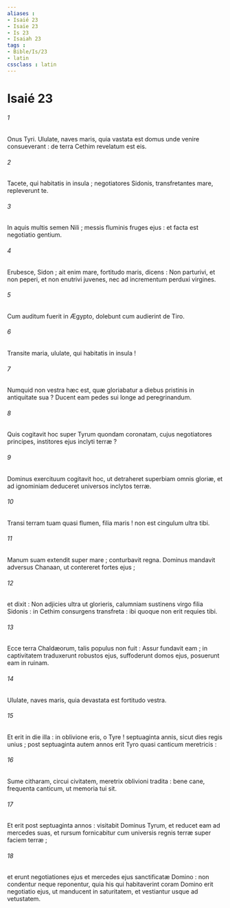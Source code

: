 ```yaml
---
aliases : 
- Isaié 23
- Isaïe 23
- Is 23
- Isaiah 23
tags : 
- Bible/Is/23
- latin
cssclass : latin
---
```


# Isaié 23

###### 1
Onus Tyri. Ululate, naves maris, quia vastata est domus unde venire consueverant : de terra Cethim revelatum est eis.
###### 2
Tacete, qui habitatis in insula ; negotiatores Sidonis, transfretantes mare, repleverunt te.
###### 3
In aquis multis semen Nili ; messis fluminis fruges ejus : et facta est negotiatio gentium.
###### 4
Erubesce, Sidon ; ait enim mare, fortitudo maris, dicens : Non parturivi, et non peperi, et non enutrivi juvenes, nec ad incrementum perduxi virgines.
###### 5
Cum auditum fuerit in Ægypto, dolebunt cum audierint de Tiro.
###### 6
Transite maria, ululate, qui habitatis in insula !
###### 7
Numquid non vestra hæc est, quæ gloriabatur a diebus pristinis in antiquitate sua ? Ducent eam pedes sui longe ad peregrinandum.
###### 8
Quis cogitavit hoc super Tyrum quondam coronatam, cujus negotiatores principes, institores ejus inclyti terræ ?
###### 9
Dominus exercituum cogitavit hoc, ut detraheret superbiam omnis gloriæ, et ad ignominiam deduceret universos inclytos terræ.
###### 10
Transi terram tuam quasi flumen, filia maris ! non est cingulum ultra tibi.
###### 11
Manum suam extendit super mare ; conturbavit regna. Dominus mandavit adversus Chanaan, ut contereret fortes ejus ;
###### 12
et dixit : Non adjicies ultra ut glorieris, calumniam sustinens virgo filia Sidonis : in Cethim consurgens transfreta : ibi quoque non erit requies tibi.
###### 13
Ecce terra Chaldæorum, talis populus non fuit : Assur fundavit eam ; in captivitatem traduxerunt robustos ejus, suffoderunt domos ejus, posuerunt eam in ruinam.
###### 14
Ululate, naves maris, quia devastata est fortitudo vestra.
###### 15
Et erit in die illa : in oblivione eris, o Tyre ! septuaginta annis, sicut dies regis unius ; post septuaginta autem annos erit Tyro quasi canticum meretricis :
###### 16
Sume citharam, circui civitatem, meretrix oblivioni tradita : bene cane, frequenta canticum, ut memoria tui sit.
###### 17
Et erit post septuaginta annos : visitabit Dominus Tyrum, et reducet eam ad mercedes suas, et rursum fornicabitur cum universis regnis terræ super faciem terræ ;
###### 18
et erunt negotiationes ejus et mercedes ejus sanctificatæ Domino : non condentur neque reponentur, quia his qui habitaverint coram Domino erit negotiatio ejus, ut manducent in saturitatem, et vestiantur usque ad vetustatem.
